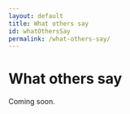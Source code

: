 ```yaml
---
layout: default
title: What others say
id: whatOthersSay
permalink: /what-others-say/
---
```


# What others say

Coming soon.